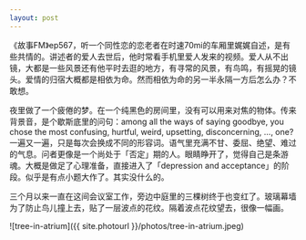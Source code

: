 ```yaml
---
layout: post
---
```


《故事FM》ep567，听一个同性恋的恋老者在时速70mi的车厢里娓娓自述，是有些共情的。讲述者的爱人去世后，他时常看手机里爱人发来的视频。爱人从不出镜，大都是一些风景还有他平时去逛的地方，有寻常的风景，有鸟鸣，有摇晃的镜头。爱情的归宿大概都是相依为命。然而相依为命的另一半永隔一方后怎么办？不敢想。

夜里做了一个疲倦的梦。在一个纯黑色的房间里，没有可以用来对焦的物体。传来背景音，是个歇斯底里的问句：among all the ways of saying goodbye, you chose the most confusing, hurtful, weird, upsetting, disconcerning, ..., one? 一遍又一遍，只是每次会换成不同的形容词。语气里充满不甘、委屈、绝望、难过的气息。问者更像是一个尚处于「否定」期的人。眼睛睁开了，觉得自己是条游魂。大概是做足了心理准备，直接进入了「depression and acceptance」的阶段。似乎是有点小题大作了。其实没什么的。

三个月以来一直在这间会议室工作，旁边中庭里的三棵树终于也变红了。玻璃幕墙为了防止鸟儿撞上去，贴了一层波点的花纹。隔着波点花纹望去，很像一幅画。

![tree-in-atrium]({{ site.photourl }}/photos/tree-in-atrium.jpeg)
